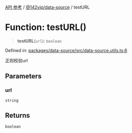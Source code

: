 [API 参考](../wiki/Home) / [@142vip/data-source](../wiki/@142vip.data-source) / testURL

# Function: testURL()

> **testURL**(`url`): `boolean`

Defined in: [packages/data-source/src/data-source.utils.ts:6](https://github.com/142vip/core-x/blob/15d5bc9ef4bece78c0e60bdf074a2d245f625100/packages/data-source/src/data-source.utils.ts#L6)

正则校验url

## Parameters

### url

`string`

## Returns

`boolean`
